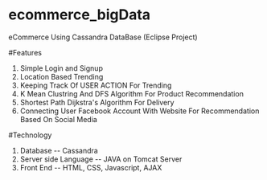 # ecommerce_bigData
eCommerce Using Cassandra DataBase (Eclipse Project)

#Features
1. Simple Login and Signup
2. Location Based Trending
3. Keeping Track Of USER ACTION For Trending
4. K Mean Clustring And DFS Algorithm For Product Recommendation
5. Shortest Path Dijkstra's Algorithm For Delivery
6. Connecting User Facebook Account With Website For Recommendation Based On Social Media

#Technology
1. Database -- Cassandra
2. Server side Language -- JAVA on Tomcat Server
3. Front End -- HTML, CSS, Javascript, AJAX
